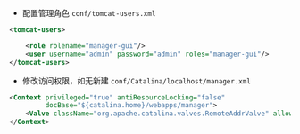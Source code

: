 * 配置管理角色  `conf/tomcat-users.xml`

``` xml
<tomcat-users>

    <role rolename="manager-gui"/>
    <user username="admin" password="admin" roles="manager-gui"/>
</tomcat-users>
```

* 修改访问权限，如无新建 `conf/Catalina/localhost/manager.xml`

``` xml
<Context privileged="true" antiResourceLocking="false"
         docBase="${catalina.home}/webapps/manager">
    <Valve className="org.apache.catalina.valves.RemoteAddrValve" allow="^.*$" />
</Context>
```



